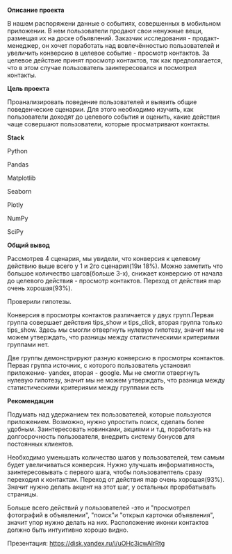 **Описание проекта**

В нашем распоряжени данные о событиях, совершенных в мобильном приложении. В нем пользователи продают свои ненужные вещи, размещая их на доске объявлений. Заказчик исследования - продакт-менеджер, он хочет поработать над вовлечённостью пользователей и увеличить конверсию в целевое событие - просмотр контактов. За целевое действие принят просмотр контактов, так как предполагается, что в этом случае пользователь заинтересовался и посмотрел контакты.

**Цель проекта**

Проанализировать поведение пользователей и выявить общие поведенческие сценарии. Для этого необходимо изучить, как пользователи доходят до целевого события и оценить, какие действия чаще совершают пользователи, которые просматривают контакты.

**Stack**

Python

Pandas

Matplotlib

Seaborn

Plotly

NumPy

SciPy

**Общий вывод**

Рассмотрев 4 сценария, мы увидели, что конверсия к целевому действию выше всего у 1 и 2го сценария(19и 18%). Можно заметить что большое количество шагов(больше 3-х), снижает конверсию от начала до целевого действия - просмотр контактов. Переход от действия map очень хорошая(93%).

Проверили гипотезы.

Конверсия в просмотры контактов различается у двух групп.Первая группа совершает действия tips_show и tips_click, вторая группа только tips_show. Здесь мы смогли отвергнуть нулевую гипотезу, значит мы не можем утверждать, что разницы между статистическими критериями группами нет.

Две группы демонстрируют разную конверсию в просмотры контактов. Первая группа источник, с которого пользователь установил приложение- yandex, вторая - google. Мы не смогли отвергнуть нулевую гипотезу, значит мы не можем утверждать, что разница между статистическими критериями между группами есть

**Рекомендации**

Подумать над удержанием тех пользователей, которые пользуются приложением. Возможно, нужно упростить поиск, сделать более удобным. Заинтересовать новинками, акциями и т.д, поработать на долгосрочность пользователя, внедрить систему бонусов для постоянных клиентов.

Необходимо уменьшать количество шагов у пользователей, тем самым будет увеличиваться конверсия. Нужно улучшать информативность, заинтересовывать с первого шага, чтобы пользователтель сразу переходил к контактам. Переход от действия map очень хорошая(93%). Значит нужно делать акцент на этот шаг, у остальных прорабатывать страницы.

Больше всего действий у пользователей -это и "просмотрел фотографий в объявлении", "поиск"и "открыл карточки объявления", значит упор нужно делать на них. Расположение иконки контактов должно быть интуитивно хорошо видно.

Презентация: https://disk.yandex.ru/i/uOHc3icwAlrRtg
